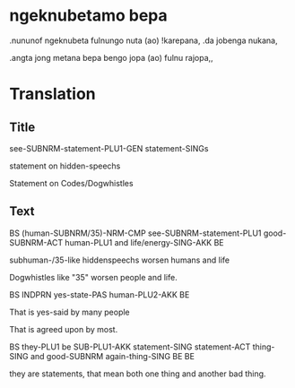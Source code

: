 # ngeknubetamo bepa
.nununof ngeknubeta fulnungo nuta (ao) !karepana,
.da jobenga nukana,

.angta jong metana bepa bengo jopa (ao) fulnu rajopa,,
# Translation
## Title
see-SUBNRM-statement-PLU1-GEN statement-SINGs

statement on hidden-speechs

Statement on Codes/Dogwhistles
## Text
BS (human-SUBNRM/35)-NRM-CMP see-SUBNRM-statement-PLU1 good-SUBNRM-ACT human-PLU1 and life/energy-SING-AKK BE

subhuman-/35-like hiddenspeechs worsen humans and life

Dogwhistles like "35" worsen people and life.

BS INDPRN yes-state-PAS human-PLU2-AKK BE

That is yes-said by many people

That is agreed upon by most.

BS they-PLU1 be SUB-PLU1-AKK statement-SING statement-ACT thing-SING and good-SUBNRM again-thing-SING BE BE

they are statements, that mean both one thing and another bad thing.
